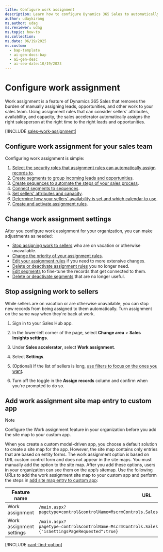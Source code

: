 ```yaml
---
title: Configure work assignment
description: Learn how to configure Dynamics 365 Sales to automatically assign work to your sales teams.
author: udaykirang
ms.author: udag
ms.reviewer: udag
ms.topic: how-to
ms.collection:
ms.date: 06/19/2025
ms.custom:
  - bap-template
  - ai-gen-docs-bap
  - ai-gen-desc
  - ai-seo-date:10/19/2023
---
```


# Configure work assignment

Work assignment is a feature of Dynamics 365 Sales that removes the burden of manually assigning leads, opportunities, and other work to your sales team. Using assignment rules that can consider sellers' attributes, availability, and capacity, the sales accelerator automatically assigns the right salesperson at the right time to the right leads and opportunities.

[!INCLUDE [sales-work-assignment](../includes/sales-work-assignment.md)]

## Configure work assignment for your sales team

Configuring work assignment is simple:

1. [Select the security roles that assignment rules can automatically assign records to](./wa-manage-sales-teams.md).
1. [Create segments to group incoming leads and opportunities](./wa-create-and-activate-a-segment.md).
1. [Create sequences to automate the steps of your sales process](./create-and-activate-a-sequence.md).
1. [Connect segments to sequences](./wa-connect-a-segment-to-sequence.md).
1. [Set sellers' attributes and capacity](./wa-manage-seller-attributes.md).
1. [Determine how your sellers' availability is set and which calendar to use](./wa-manage-seller-availability.md).
1. [Create and activate assignment rules](./wa-create-and-activate-assignment-rule.md).

## Change work assignment settings

After you configure work assignment for your organization, you can make adjustments as needed:

- [Stop assigning work to sellers](#stop-assigning-work-to-sellers) who are on vacation or otherwise unavailable.
- [Change the priority of your assignment rules](wa-change-priority-assignment-rule.md).
- [Edit your assignment rules](wa-edit-assignment-rule.md) if you need to more extensive changes.
- [Delete or deactivate assignment rules](wa-delete-deactivate-assignment-rule.md) you no longer need.
- [Edit segments](wa-edit-a-segment.md) to fine-tune the records that get connected to them.
- [Delete or deactivate segments](wa-delete-deactivate-a-segment.md) that are no longer useful.

## Stop assigning work to sellers

While sellers are on vacation or are otherwise unavailable, you can stop new records from being assigned to them automatically. Turn assignment on the same way when they're back at work.

1. Sign in to your Sales Hub app.

1. In the lower-left corner of the page, select **Change area** > **Sales Insights settings**.

1. Under **Sales accelerator**, select **Work assignment**.

1. Select **Settings**.

1. (Optional) If the list of sellers is long, [use filters to focus on the ones you want](./wa-manage-seller-attributes.md#shortlist-sellers-using-search-and-advanced-filters).

1. Turn off the toggle in the **Assign records** column and confirm when you're prompted to do so.

## Add work assignment site map entry to custom app

>[!NOTE]
>Configure the Work assignment feature in your organization before you add the site map to your custom app.

When you create a custom model-driven app, you choose a default solution to create a site map for the app. However, the site map contains only entries that are based on entity forms. The work assignment option is based on URL custom control form and does not appear in the site maps. You must manually add the option to the site map. After you add these options, users in your organization can see them on the app’s sitemap. Use the following URLs to add the work assignment site map to your custom app and perform the steps in [add site map entry to custom app](add-custom-site-map.md):

| Feature name      | URL                                                                                         |
|-------------------|---------------------------------------------------------------------------------------------|
| Work assignment | `/main.aspx?pagetype=control&controlName=MscrmControls.SalesRouting.WorkAssignmentHostControl`|
| Work assignment settings | `/main.aspx?pagetype=control&controlName=MscrmControls.SalesRouting.WorkAssignmentHostControl&data={"isSettingsPageRequested":true}` |


[!INCLUDE [cant-find-option](../includes/cant-find-option.md)]
